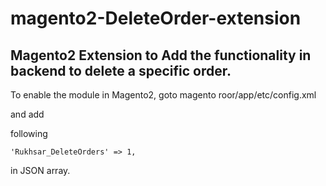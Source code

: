 # magento2-DeleteOrder-extension
## Magento2 Extension to Add the functionality in backend to delete a specific order.

To enable the module in Magento2, goto magento roor/app/etc/config.xml

and add

following

    'Rukhsar_DeleteOrders' => 1,
in JSON array.
